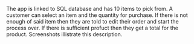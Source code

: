 The app is linked to SQL database and has 10 items to pick from. A customer can select an item and the quantity for purchase. If there is not enough of said item then they are told to edit their order and start the process over. If there is sufficient profuct then they get a total for the product. Screenshots illistrate this description. 
